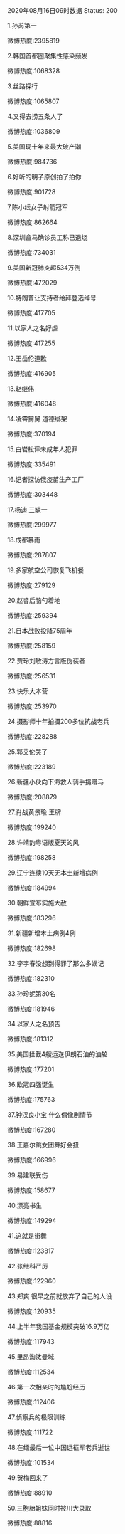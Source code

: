 2020年08月16日09时数据
Status: 200

1.孙芮第一

微博热度:2395819

2.韩国首都圈聚集性感染频发

微博热度:1068328

3.丝路探行

微博热度:1065807

4.又得去捞五条人了

微博热度:1036809

5.美国现十年来最大破产潮

微博热度:984736

6.好听的明子原创拍了拍你

微博热度:901728

7.陈小纭女子射箭冠军

微博热度:862664

8.深圳盒马确诊员工称已退烧

微博热度:734031

9.美国新冠肺炎超534万例

微博热度:472029

10.特朗普让支持者给拜登选绰号

微博热度:417705

11.以家人之名好虐

微博热度:417255

12.王岳伦道歉

微博热度:416905

13.赵继伟

微博热度:416048

14.凌霄舅舅 道德绑架

微博热度:370194

15.白岩松评未成年人犯罪

微博热度:335491

16.记者探访俄疫苗生产工厂

微博热度:303448

17.杨迪 三缺一

微博热度:299977

18.成都暴雨

微博热度:287807

19.多家航空公司恢复飞机餐

微博热度:279129

20.赵睿后脑勺着地

微博热度:259394

21.日本战败投降75周年

微博热度:258159

22.贾玲刘敏涛方言版伪装者

微博热度:256531

23.快乐大本营

微博热度:253970

24.摄影师十年拍摄200多位抗战老兵

微博热度:228288

25.郭艾伦哭了

微博热度:223189

26.新疆小伙向下海救人骑手捐赠马

微博热度:208879

27.肖战黄景瑜 王牌

微博热度:199240

28.许靖韵粤语版夏天的风

微博热度:198258

29.辽宁连续10天无本土新增病例

微博热度:184994

30.朝鲜宣布实施大赦

微博热度:183296

31.新疆新增本土病例4例

微博热度:182698

32.李宇春没想到得罪了那么多娱记

微博热度:182310

33.孙珍妮第30名

微博热度:181946

34.以家人之名预告

微博热度:181312

35.美国拦截4艘运送伊朗石油的油轮

微博热度:177201

36.欧冠四强诞生

微博热度:175763

37.钟汉良小宝 什么偶像剧情节

微博热度:167280

38.王嘉尔跳女团舞好会扭

微博热度:166996

39.易建联受伤

微博热度:158677

40.漂亮书生

微博热度:149294

41.这就是街舞

微博热度:123817

42.张继科严厉

微博热度:122960

43.郑爽 很早之前就放弃了自己的人设

微博热度:120935

44.上半年我国基金规模突破16.9万亿

微博热度:117943

45.里昂淘汰曼城

微博热度:112534

46.第一次相亲时的尴尬经历

微博热度:112406

47.侦察兵的极限训练

微博热度:111722

48.在缅最后一位中国远征军老兵逝世

微博热度:101534

49.贺梅回来了

微博热度:88910

50.三胞胎姐妹同时被川大录取

微博热度:88816

